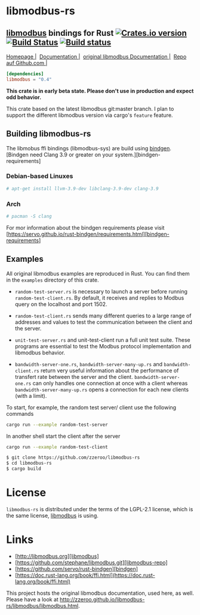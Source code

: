 # libmodbus-rs
## [libmodbus](http://libmodbus.org/) bindings for Rust [![Crates.io version](https://img.shields.io/crates/v/libmodbus-rs.svg)](https://crates.io/crates/libmodbus-rs) [![Build Status](https://travis-ci.org/zzeroo/libmodbus-rs.svg?branch=master)](https://travis-ci.org/zzeroo/libmodbus-rs) [![Build status](https://ci.appveyor.com/api/projects/status/dfjyswsgj6menctw?svg=true)](https://ci.appveyor.com/project/zzeroo/libmodbus-rs)

[Homepage |][homepage]&nbsp;
[Documentation |][docu]&nbsp;
[original libmodbus Documentation |][libmodbus-docu]&nbsp;
[Repo auf Github.com |][repo]


```toml
[dependencies]
libmodbus = "0.4"
```

**This crate is in early beta state. Please don't use in production and expect odd behavior.**

This crate based on the latest libmodbus git:master branch. I plan to support the different libmodbus version via cargo's `feature` feature.

## Building libmodbus-rs

The libmobus ffi bindings (libmodbus-sys) are build using [bindgen][bindgen]. [Bindgen need Clang 3.9 or greater on your system.][bindgen-requirements]

### Debian-based Linuxes

```sh
# apt-get install llvm-3.9-dev libclang-3.9-dev clang-3.9
```

### Arch

```sh
# pacman -S clang
```

For mor information about the bindgen requirements please visit [https://servo.github.io/rust-bindgen/requirements.html][bindgen-requirements]

## Examples

All original libmodbus examples are reproduced in Rust. You can find them in the
`examples` directory of this crate.

* `random-test-server.rs` is necessary to launch a server before running `random-test-client.rs`. By default, it receives and replies to Modbus query on the localhost and port 1502.

* `random-test-client.rs` sends many different queries to a large range of addresses and values to test the communication between the client and the server.

* `unit-test-server.rs` and unit-test-client run a full unit test suite. These programs are essential to test the Modbus protocol implementation and libmodbus behavior.

* `bandwidth-server-one.rs`, `bandwidth-server-many-up.rs` and `bandwidth-client.rs` return very useful information about the performance of transfert rate between the server and the client. `bandwidth-server-one.rs` can only handles one connection at once with a client whereas `bandwidth-server-many-up.rs` opens a connection for each new clients (with a limit).

To start, for example, the random test server/ client use the following commands

```sh
cargo run --example random-test-server
```

In another shell start the client after the server
```sh
cargo run --example random-test-client
```


```sh
$ git clone https://github.com/zzeroo/libmodbus-rs
$ cd libmodbus-rs
$ cargo build
```

# License

`libmodbus-rs` is distributed under the terms of the LGPL-2.1 license, which is the same license, [libmodbus](http://libmodbus.org/) is using.


# Links

* [http://libmodbus.org][libmodbus]
* [https://github.com/stephane/libmodbus.git][libmodbus-repo]
* [https://github.com/servo/rust-bindgen][bindgen]
* [https://doc.rust-lang.org/book/ffi.html](https://doc.rust-lang.org/book/ffi.html)

This project hosts the original libmodbus documentation, used here, as well. Please have a look at http://zzeroo.github.io/libmodbus-rs/libmodbus/libmodbus.html.

[homepage]: http://zzeroo.github.io/libmodbus-rs
[repo]: https://github.com/zzeroo/libmodbus-rs
[docu]: http://zzeroo.github.io/libmodbus-rs/libmodbus_rs/index.html
[libmodbus]: http://libmodbus.org
[libmodbus-repo]: https://github.com/stephane/libmodbus.git
[libmodbus-docu]: http://zzeroo.github.io/libmodbus-rs/libmodbus/libmodbus.html
[bindgen]: https://github.com/servo/rust-bindgen
[bindgen-reqirements]: https://servo.github.io/rust-bindgen/requirements.html
